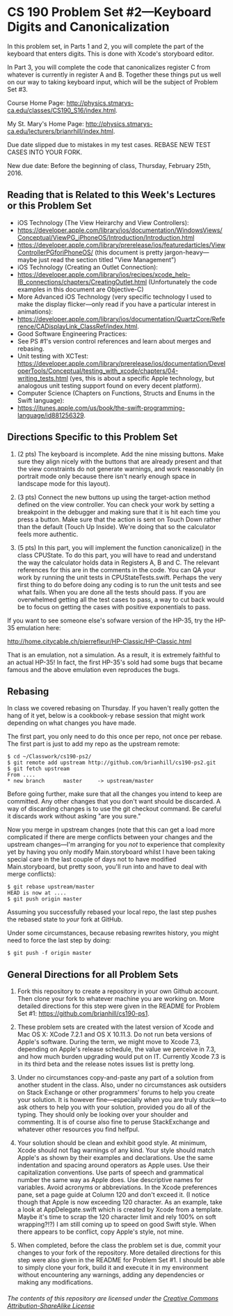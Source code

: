 # CS 190 Problem Set #2&mdash;Keyboard Digits and Canonicalization

In this problem set, in Parts 1 and 2, you will complete the part of the keyboard that enters digits. This is done with Xcode's storyboard editor.

In Part 3, you will complete the code that canonicalizes register C from whatever is currently in register A and B. Together these things put us well on our way to taking keyboard input, which will be the subject of Problem Set #3.

Course Home Page: http://physics.stmarys-ca.edu/classes/CS190_S16/index.html.

My St. Mary's Home Page: http://physics.stmarys-ca.edu/lecturers/brianrhill/index.html.

Due date slipped due to mistakes in my test cases. REBASE NEW TEST CASES INTO YOUR FORK.

New due date: Before the beginning of class, Thursday, February 25th, 2016.

## Reading that is Related to this Week's Lectures or this Problem Set

* iOS Technology (The View Heirarchy and View Controllers):
 * https://developer.apple.com/library/ios/documentation/WindowsViews/Conceptual/ViewPG_iPhoneOS/Introduction/Introduction.html
 * https://developer.apple.com/library/prerelease/ios/featuredarticles/ViewControllerPGforiPhoneOS/ (this document is pretty jargon-heavy&mdash;maybe just read the section titled "View Management")
* iOS Technology (Creating an Outlet Connection):
 * https://developer.apple.com/library/ios/recipes/xcode_help-IB_connections/chapters/CreatingOutlet.html (Unfortunately the code examples in this document are Objective-C)
* More Advanced iOS Technology (very specific technology I used to make the display flicker&mdash;only read if you have a particular interest in animations):
 * https://developer.apple.com/library/ios/documentation/QuartzCore/Reference/CADisplayLink_ClassRef/index.html.
* Good Software Engineering Practices:
 * See PS #1's version control references and learn about merges and rebasing.
 * Unit testing with XCTest: https://developer.apple.com/library/prerelease/ios/documentation/DeveloperTools/Conceptual/testing_with_xcode/chapters/04-writing_tests.html (yes, this is about a specific Apple technology, but analogous unit testing support found on every decent platform).
* Computer Science (Chapters on Functions, Structs and Enums in the Swift language):
 * https://itunes.apple.com/us/book/the-swift-programming-language/id881256329.

## Directions Specific to this Problem Set

1. (2 pts) The keyboard is incomplete. Add the nine missing buttons. Make sure they align nicely with the buttons that are already present and that the view constraints do not generate warnings, and work reasonably (in portrait mode only because there isn't nearly enough space in landscape mode for this layout).

2. (3 pts) Connect the new buttons up using the target-action method defined on the view controller. You can check your work by setting a breakpoint in the debugger and making sure that it is hit each time you press a button. Make sure that the action is sent on Touch Down rather than the default (Touch Up Inside). We're doing that so the calculator feels more authentic.

3. (5 pts) In this part, you will implement the function canonicalize() in the class CPUState. To do this part, you will have to read and understand the way the calculator holds data in Registers A, B and C. The relevant references for this are in the comments in the code. You can QA your work by running the unit tests in CPUStateTests.swift. Perhaps the very first thing to do before doing any coding is to run the unit tests and see what fails. When you are done all the tests should pass. If you are overwhelmed getting all the test cases to pass, a way to cut back would be to focus on getting the cases with positive exponentials to pass.

If you want to see someone else's sofware version of the HP-35, try the HP-35 emulation here:

http://home.citycable.ch/pierrefleur/HP-Classic/HP-Classic.html

That is an emulation, not a simulation. As a result, it is extremely faithful to an actual HP-35! In fact, the first HP-35's sold had some bugs that became famous and the above emulation even reproduces the bugs.

## Rebasing

In class we covered rebasing on Thursday. If you haven't really gotten the hang of it yet, below is a cookbook-y rebase session
that might work depending on what changes you have made.

The first part, you only need to do this once per repo, not once per rebase. The first part is just to add my repo as the upstream remote:

    $ cd ~/Classwork/cs190-ps2/
    $ git remote add upstream http://github.com/brianhill/cs190-ps2.git
    $ git fetch upstream 
    From ....
    * new branch      master     -> upstream/master

Before going further, make sure that all the changes you intend to keep are committed. Any other changes that you don't want should be discarded. A way of discarding changes is to use the git checkout command. Be careful it discards work without asking "are you sure."

Now you merge in upstream changes (note that this can get a load more complicated if there are merge conflicts between your changes and the upstream changes&mdash;I'm arranging for you _not_ to experience that complexity yet by having you only modify Main.storyboard whilst I have been taking special care in the last couple of days not to have modified Main.storyboard, but pretty soon, you'll run into and have to deal with merge conflicts):

    $ git rebase upstream/master
    HEAD is now at ....
    $ git push origin master

Assuming you successfully rebased your local repo, the last step pushes the rebased state to _your_ fork at GitHub.

Under some circumstances, because rebasing rewrites history, you might need to force the last step by doing:

    $ git push -f origin master

## General Directions for all Problem Sets

1. Fork this repository to create a repository in your own Github account. Then clone your fork to whatever machine you are working on. More detailed directions for this step were given in the README for Problem Set #1: https://github.com/brianhill/cs190-ps1.

2. These problem sets are created with the latest version of Xcode and Mac OS X: XCode 7.2.1 and OS X 10.11.3. Do not run beta versions of Apple's software. During the term, we might move to Xcode 7.3, depending on Apple's release schedule, the value we perceive in 7.3, and how much burden upgrading would put on IT. Currently Xcode 7.3 is in its third beta and the release notes issues list is pretty long.

3. Under no circumstances copy-and-paste any part of a solution from another student in the class. Also, under no circumstances ask outsiders on Stack Exchange or other programmers' forums to help you create your solution. It is however fine&mdash;especially when you are truly stuck&mdash;to ask others to help you with your solution, provided you do all of the typing. They should only be looking over your shoulder and commenting. It is of course also fine to peruse StackExchange and whatever other resources you find helfpul.

4. Your solution should be clean and exhibit good style. At minimum, Xcode should not flag warnings of any kind. Your style should match Apple's as shown by their examples and declarations. Use the same indentation and spacing around operators as Apple uses. Use their capitalization conventions. Use parts of speech and grammatical number the same way as Apple does.  Use descriptive names for variables. Avoid acronyms or abbreviations. In the Xcode preferences pane, set a page guide at Column 120 and don't exceed it. (I notice though that Apple is now exceeding 120 character. As an example, take a look at AppDelegate.swift which is created by Xcode from a template. Maybe it's time to scrap the 120 character limit and rely 100% on soft wrapping?!?) I am still coming up to speed on good Swift style. When there appears to be conflict, copy Apple's style, not mine.

5. When completed, before the class the problem set is due, commit your changes to your fork of the repository. More detailed directions for this step were also given in the README for Problem Set #1. I should be able to simply clone your fork, build it and execute it in my environment without encountering any warnings, adding any dependencies or making any modifications.

###### _The contents of this repository are licensed under the_ [Creative Commons Attribution-ShareAlike License](http://creativecommons.org/licenses/by-sa/3.0/)
